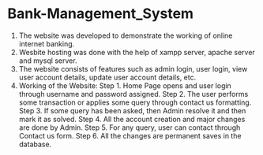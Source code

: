 # Bank-Management_System
1. The website was developed to demonstrate the working of online internet banking.
2. Wesbite hosting was done with the help of xampp server, apache server and mysql server.
3. The website consists of features such as admin login, user login, view user account details, update user account details, etc.
4. Working of the Website:
  Step 1. Home Page opens and user login through username and password assigned.
  Step 2. The user performs some transaction or applies some query through contact us formatting.
  Step 3. If some query has been asked, then Admin resolve it and then mark it as solved.
  Step 4. All the account creation and major changes are done by Admin.
  Step 5. For any query, user can contact through Contact us form.
  Step 6. All the changes are permanent saves in the database.
